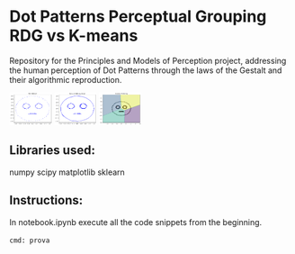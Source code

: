 # Dot Patterns Perceptual Grouping RDG vs K-means
Repository for the Principles and Models of Perception project, addressing the human perception of Dot Patterns through the laws of the Gestalt and their algorithmic reproduction.

<img src = 'https://github.com/Teolul/Dot_Patterns_Perceptual_Grouping_RDG_vs_K-means/blob/main/Dot_Face.PNG' alt="Image showing a dotted face." style="max-width: 33.33%; width: 15%; box-sizing: border-box;">
<img src = 'https://github.com/Teolul/Dot_Patterns_Perceptual_Grouping_RDG_vs_K-means/blob/main/RDG_Face.PNG' alt="Image showing a dotted face connected with a Reduced Delaunay Graph." style="max-width: 33.33%; width: 15%; box-sizing: border-box;">
<img src = 'https://github.com/Teolul/Dot_Patterns_Perceptual_Grouping_RDG_vs_K-means/blob/main/KMeans_Face.PNG' alt="Image showing a dotted face clustered with the K-Means algorithm." style="max-width: 33.33%; width: 15%; box-sizing: border-box;">

## Libraries used:
numpy
scipy
matplotlib
sklearn

## Instructions:
In notebook.ipynb execute all the code snippets from the beginning.

`cmd: prova`